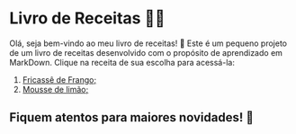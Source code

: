 # Livro de Receitas :man_cook:

Olá, seja bem-vindo ao meu livro de receitas! :wave:
Este é um pequeno projeto de um livro de receitas desenvolvido com o propósito de aprendizado em MarkDown.
Clique na receita de sua escolha para acessá-la:

  1. [Fricassê de Frango;](https://github.com/aydan606/receitas/blob/main/receitas/Fricass%C3%AA%20de%20Frango/receita.md)
  2. [Mousse de limão;](https://github.com/aydan606/receitas/blob/main/receitas/Mousse%20de%20Lim%C3%A3o/receita.md)

## Fiquem atentos para maiores novidades! :pray:
